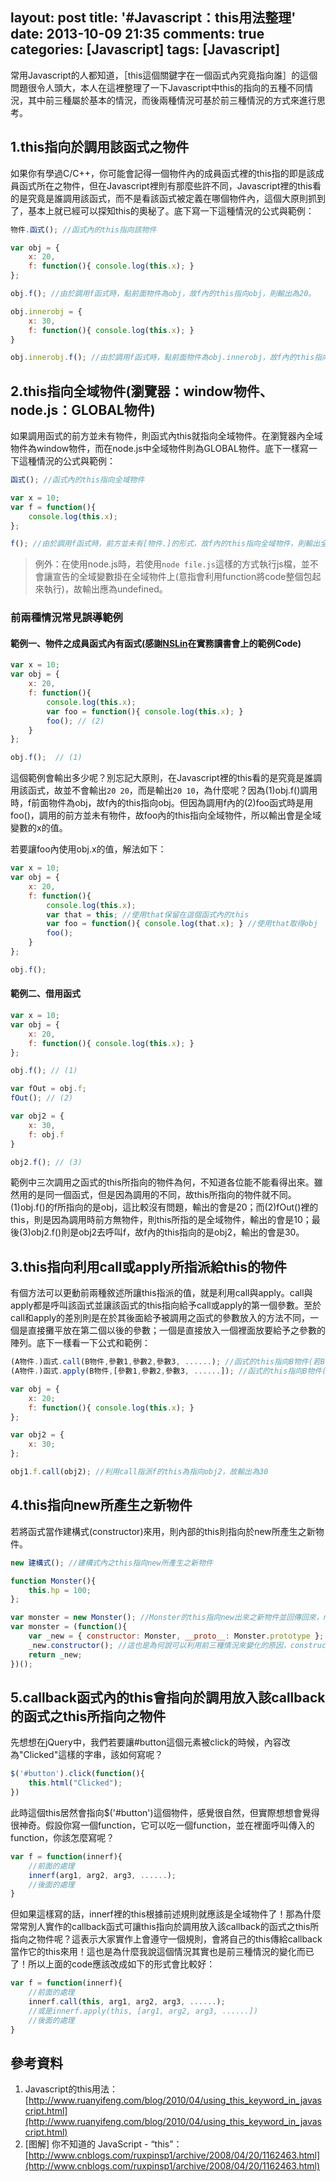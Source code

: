layout: post
title: '#Javascript：this用法整理'
date: 2013-10-09 21:35
comments: true
categories: [Javascript]
tags: [Javascript]
---
常用Javascript的人都知道，［this這個關鍵字在一個函式內究竟指向誰］的這個問題很令人頭大，本人在這裡整理了一下Javascript中this的指向的五種不同情況，其中前三種屬於基本的情況，而後兩種情況可基於前三種情況的方式來進行思考。

## 1.this指向於調用該函式之物件
如果你有學過C/C++，你可能會記得一個物件內的成員函式裡的this指的即是該成員函式所在之物件，但在Javascript裡則有那麼些許不同，Javascript裡的this看的是究竟是誰調用該函式，而不是看該函式被定義在哪個物件內，這個大原則抓到了，基本上就已經可以探知this的奧秘了。底下寫一下這種情況的公式與範例：
```js 公式
物件.函式(); //函式內的this指向該物件
```
```js 範例
var obj = {
	x: 20,
	f: function(){ console.log(this.x); }
};

obj.f(); //由於調用f函式時，點前面物件為obj，故f內的this指向obj，則輸出為20。

obj.innerobj = {
	x: 30,
	f: function(){ console.log(this.x); }
}

obj.innerobj.f(); //由於調用f函式時，點前面物件為obj.innerobj，故f內的this指向obj.innerobj，則輸出為30。

```

## 2.this指向全域物件(瀏覽器：window物件、node.js：GLOBAL物件)
如果調用函式的前方並未有物件，則函式內this就指向全域物件。在瀏覽器內全域物件為window物件，而在node.js中全域物件則為GLOBAL物件。底下一樣寫一下這種情況的公式與範例：
```js 公式
函式(); //函式內的this指向全域物件
```
```js 範例
var x = 10;
var f = function(){
	console.log(this.x);
};

f(); //由於調用f函式時，前方並未有[物件.]的形式，故f內的this指向全域物件，則輸出全域變數的x(10)。
```

> 例外：在使用node.js時，若使用`node file.js`這樣的方式執行js檔，並不會讓宣告的全域變數掛在全域物件上(意指會利用function將code整個包起來執行)，故輸出應為undefined。

### 前兩種情況常見誤導範例
#### 範例一、物件之成員函式內有函式(感謝[NSLin](http://0w0.logdown.com/posts/41667-about-me)在實務讀書會上的範例Code)
```js example1.js
var x = 10;
var obj = {
	x: 20,
	f: function(){
		console.log(this.x);
		var foo = function(){ console.log(this.x); }
		foo(); // (2)
	}
};

obj.f();  // (1)
```
這個範例會輸出多少呢？別忘記大原則，在Javascript裡的this看的是究竟是誰調用該函式，故並不會輸出`20 20`，而是輸出`20 10`，為什麼呢？因為(1)obj.f()調用時，f前面物件為obj，故f內的this指向obj。但因為調用f內的(2)foo函式時是用foo()，調用的前方並未有物件，故foo內的this指向全域物件，所以輸出會是全域變數的x的值。

若要讓foo內使用obj.x的值，解法如下：
```js example1.js
var x = 10;
var obj = {
	x: 20,
	f: function(){
		console.log(this.x);
		var that = this; //使用that保留在這個函式內的this
		var foo = function(){ console.log(that.x); } //使用that取得obj
		foo();
	}
};

obj.f();
```

#### 範例二、借用函式
```js example2.js
var x = 10;
var obj = {
	x: 20,
	f: function(){ console.log(this.x); }
};

obj.f(); // (1)

var fOut = obj.f;
fOut(); // (2)

var obj2 = {
	x: 30,
	f: obj.f
}

obj2.f(); // (3)
```
範例中三次調用之函式的this所指向的物件為何，不知道各位能不能看得出來。雖然用的是同一個函式，但是因為調用的不同，故this所指向的物件就不同。(1)obj.f()的f所指向的是obj，這比較沒有問題，輸出的會是20；而(2)fOut()裡的this，則是因為調用時前方無物件，則this所指的是全域物件，輸出的會是10；最後(3)obj2.f()則是obj2去呼叫f，故f內的this指向的是obj2，輸出的會是30。

## 3.this指向利用call或apply所指派給this的物件
有個方法可以更動前兩種敘述所讓this指派的值，就是利用call與apply。call與apply都是呼叫該函式並讓該函式的this指向給予call或apply的第一個參數。至於call和apply的差別則是在於其後面給予被調用之函式的參數放入的方法不同，一個是直接攤平放在第二個以後的參數；一個是直接放入一個裡面放要給予之參數的陣列。底下一樣看一下公式和範例：
```js 公式
(A物件.)函式.call(B物件,參數1,參數2,參數3, ......); //函式的this指向B物件(若B物件為null，則指向全域物件)
(A物件.)函式.apply(B物件,[參數1,參數2,參數3, ......]); //函式的this指向B物件(若B物件為null，則指向全域物件)
```
```js 範例
var obj = {
	x: 20;
	f: function(){ console.log(this.x); }
};

var obj2 = {
	x: 30;
};

obj1.f.call(obj2); //利用call指派f的this為指向obj2，故輸出為30
```

## 4.this指向new所產生之新物件
若將函式當作建構式(constructor)來用，則內部的this則指向於new所產生之新物件。
```js 公式
new 建構式(); //建構式內之this指向new所產生之新物件
```
```js 範例
function Monster(){
	this.hp = 100;
};

var monster = new Monster(); //Monster的this指向new出來之新物件並回傳回來，new的寫法就類似於下面的寫法。
var monster = (function(){
	var _new = { constructor: Monster, __proto__: Monster.prototype }; //在IE內可能不相似
	_new.constructor(); //這也是為何說可以利用前三種情況來變化的原因，constructor呼叫時，this指向的即是_new這個物件。
	return _new;
})();
```

## 5.callback函式內的this會指向於調用放入該callback的函式之this所指向之物件
先想想在jQuery中，我們若要讓#button這個元素被click的時候，內容改為"Clicked"這樣的字串，該如何寫呢？
```js clicked.js
$('#button').click(function(){
	this.html("Clicked");
})
```
此時這個this居然會指向$('#button')這個物件，感覺很自然，但實際想想會覺得很神奇。假設你寫一個function，它可以吃一個function，並在裡面呼叫傳入的function，你該怎麼寫呢？
```js function-to-function.js
var f = function(innerf){
	//前面的處理
	innerf(arg1, arg2, arg3, ......);
	//後面的處理
}
```
但如果這樣寫的話，innerf裡的this根據前述規則就應該是全域物件了！那為什麼常常別人實作的callback函式可讓this指向於調用放入該callback的函式之this所指向之物件呢？這表示大家實作上會遵守一個規則，會將自己的this傳給callback當作它的this來用！這也是為什麼我說這個情況其實也是前三種情況的變化而已了！所以上面的code應該改成如下的形式會比較好：
```js function-to-function-improved.js
var f = function(innerf){
	//前面的處理
	innerf.call(this, arg1, arg2, arg3, ......);
	//或是innerf.apply(this, [arg1, arg2, arg3, ......])
	//後面的處理
}
```

## 參考資料
1. Javascript的this用法：[http://www.ruanyifeng.com/blog/2010/04/using_this_keyword_in_javascript.html](http://www.ruanyifeng.com/blog/2010/04/using_this_keyword_in_javascript.html)
2. [图解] 你不知道的 JavaScript - “this”：[http://www.cnblogs.com/ruxpinsp1/archive/2008/04/20/1162463.html](http://www.cnblogs.com/ruxpinsp1/archive/2008/04/20/1162463.html)






